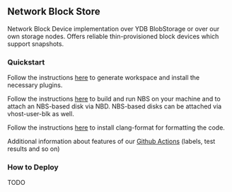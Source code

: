 ## Network Block Store

Network Block Device implementation over YDB BlobStorage or over our own storage nodes. Offers reliable thin-provisioned block devices which support snapshots.

### Quickstart

Follow the instructions [here](VSCODE.md) to generate workspace and install the necessary plugins.

Follow the instructions [here](example/README.md) to build and run NBS on your machine and to attach an NBS-based disk via NBD. NBS-based disks can be attached via vhost-user-blk as well.

Follow the instructions [here](CLANG-FORMAT.md) to install clang-format for formatting the code.

Additional information about features of our [Github Actions](GITHUB.md) (labels, test results and so on)

### How to Deploy

TODO

